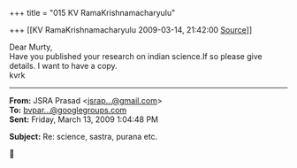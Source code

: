 +++
title = "015 KV RamaKrishnamacharyulu"

+++
[[KV RamaKrishnamacharyulu	2009-03-14, 21:42:00 [Source](https://groups.google.com/g/bvparishat/c/IHxs35HY-Gs)]]



Dear Murty,  
Have you published your research on indian science.If so please give details. I want to have a copy.  
kvrk  

  

------------------------------------------------------------------------

**From:** JSRA Prasad \<[jsrap...@gmail.com]()\>  
**To:** [bvpar...@googlegroups.com]()  
**Sent:** Friday, March 13, 2009 1:04:48 PM

  
**Subject:** Re: science, sastra, purana etc.  



